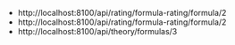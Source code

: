 * http://localhost:8100/api/rating/formula-rating/formula/2
* http://localhost:8100/api/rating/formula-rating/formula/2
* http://localhost:8100/api/theory/formulas/3